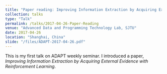 ```yaml
---
title: "Paper reading: Improving Information Extraction by Acquiring External Evidence with Reinforcement Learning"
collection: talks
type: "Talk"
permalink: /talks/2017-04-26-Paper-Reading
venue: "Advanced Data and Programming Technology Lab, SJTU"
date: 2017-04-26
location: "Shanghai, China"
slide: "/files/ADAPT-2017-04-26.pdf"
---
```


This is my first talk on ADAPT weekly seminar. I introduced a paper, *Improving Information Extraction by Acquiring External Evidence with Reinforcement Learning*.
